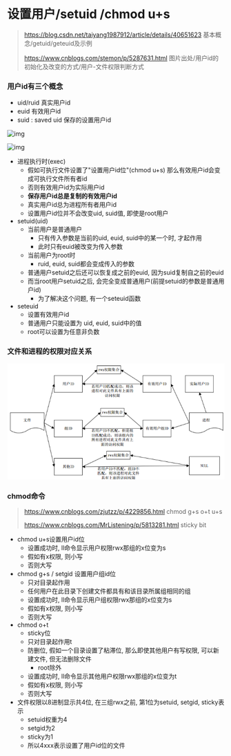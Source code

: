 # 设置用户/setuid /chmod u+s

> https://blog.csdn.net/taiyang1987912/article/details/40651623 基本概念/getuid/geteuid及示例
>
> https://www.cnblogs.com/stemon/p/5287631.html 图片出处/用户id的初始化及改变的方式/用户-文件权限判断方式

### 用户id有三个概念

- uid/ruid 真实用户id
- euid 有效用户id
- suid : saved uid 保存的设置用户id

![img](E:\note\operating_system\用户部分.assets\398159-20160317112436178-254400502.png)

![img](E:\note\operating_system\用户部分.assets\uid_euid_suid.png)

- 进程执行时(exec)
  - 假如可执行文件设置了"设置用户id位"(chmod u+s) 那么有效用户id会变成可执行文件所有者id
  - 否则有效用户id为实际用户id
  - **保存用户id总是复制的有效用户id**
  - 真实用户id总为进程所有者用户id
  - 设置用户id位并不会改变uid, suid值, 即使是root用户
- setuid(uid)
  - 当前用户是普通用户
    - 只有传入参数是当前的uid, euid, suid中的某一个时, 才起作用
    - 此时只有euid被改变为传入参数
  - 当前用户为root时
    - ruid, euid, suid都会变成传入的参数
  - 普通用户setuid之后还可以恢复成之前的euid, 因为suid复制自之前的euid
  - 而当root用户setuid之后, 会完全变成普通用户(前提setuid的参数是普通用户id)
    - 为了解决这个问题, 有一个seteuid函数
- seteuid
  - 设置有效用户id
  - 普通用户只能设置为 uid, euid, suid中的值
  - root可以设置为任意非负数

### 文件和进程的权限对应关系

![img](用户部分.assets/398159-20160317152327865-908267471.png)

### chmod命令

> https://www.cnblogs.com/zjutzz/p/4229856.html chmod g+s o+t u+s
>
> https://www.cnblogs.com/MrListening/p/5813281.html sticky bit

- chmod u+s设置用户id位
  - 设置成功时, ll命令显示用户权限rwx那组的x位变为s
  - 假如有x权限, 则小写
  - 否则大写
- chmod g+s / setgid 设置用户组id位
  - 只对目录起作用
  - 任何用户在此目录下创建文件都具有和该目录所属组相同的组
  - 设置成功时, ll命令显示用户组权限rwx那组的x位变为s
  - 假如有x权限, 则小写
  - 否则大写
- chmod o+t
  - sticky位
  - 只对目录起作用t
  - 防删位, 假如一个目录设置了粘滞位, 那么即使其他用户有写权限, 可以新建文件, 但无法删除文件
    - root除外
  - 设置成功时, ll命令显示其他用户权限rwx那组的x位变为t
  - 假如有x权限, 则小写
  - 否则大写
- 文件权限以8进制显示共4位, 在三组rwx之前, 第1位为setuid, setgid, sticky表示
  - setuid权重为4
  - setgid为2
  - sticky为1
  - 所以4xxx表示设置了用户id位的文件